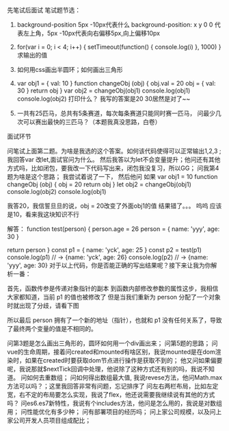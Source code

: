 先笔试后面试
 笔试题节选：
 1. background-position 5px -10px代表什么
     background-position: x y    0 0 代表左上角，5px -10px代表向右偏移5px,向上偏移10px
 2. for(var i = 0; i < 4; i++) {
   setTimeout(function() {
     console.log(i)
   }, 1000)
 }
 求输出的值
 3. 如何用css画出半圆环；如何画出三角形
 4. var obj1 = { val: 10 }
 function changeObj (obj) {
   obj.val =  20
   obj = {
     val: 30
   }
   return obj
 }
 var obj2 = changeObj(obj1)
 console.log(obj1)
 console.log(obj2)
 打印什么？
 我写的答案是20 30居然是对了~~

 5. 一共有25匹马，总共有5条赛道，每次每条赛道只能同时赛一匹马，
 问最少几次可以赛出最快的三匹马？（本题我真没思路，白卷）

 面试环节

 问笔试上面第二题。为啥是我选的这个答案。如何该代码使得可以正常输出1,2,3 ;我回答var 改let,面试官问为什么。
 然后我答以为let不会变量提升；他问还有其他方式吗，比如闭包，要我改一下代码写出来，闭包我没复习，所以GG；
 问我第4题为啥是这个思路；
 我尝试着说了一下，
 然后他问 如果
 var obj1 = 10
 function changeObj (obj) {
   obj = 20
   return obj
 }
 let obj2 = changeObj(obj1)
 console.log(obj2)
 console.log(obj1)

我答20，我信誓旦旦的说，obj = 20改变了外面obj1的值 结果错了。。。
呜呜 应该是10，看来我这块知识不行

解答：
function test(person) {
  person.age = 26
  person = {
    name: 'yyy',
    age: 30
  }

  return person
}
const p1 = {
  name: 'yck',
  age: 25
}
const p2 = test(p1)
console.log(p1) // -> {name: 'yck', age: 26}
console.log(p2) // -> {name: 'yyy', age: 30}
对于以上代码，你是否能正确的写出结果呢？接下来让我为你解析一番：

首先，函数传参是传递对象指针的副本
到函数内部修改参数的属性这步，我相信大家都知道，当前 p1 的值也被修改了
但是当我们重新为 person 分配了一个对象时就出现了分歧，请看下图

所以最后 person 拥有了一个新的地址（指针），也就和 p1 没有任何关系了，导致了最终两个变量的值是不相同的。


 问第3题是怎么画出三角形的，圆环如何用一个div画出来；
 问第5题的思路；
 问vue的生命周期，接着问created和mounted有啥区别，我说mounted是在dom渲染时，如果在created时要获取dom节点进行操作是获取不到的；
 他又问如果偏要呢，我说那就$nextTick回调中处理，他说除了这种方式还有别的吗，我说不知道。
 问如何去重数组；
 问如何得出数组最大值, 我说revese方法，他问Math.max方法可以吗？；这里我回答非常有问题，忘记排序了
 问左右两栏布局，比如左定宽，右不定的布局要怎么实现，我说了flex，他还说需要我继续说有其他的方式吗？
 问es6.es7新特性，我说有个includes方法，他问是怎么用的，我说是对数组用；
 问性能优化有多少种；
 问有部署项目的经历吗；
 问上家公司规模，以及问上家公司开发人员项目组成配比；
